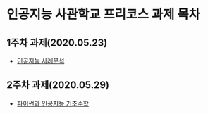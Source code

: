 # 인공지능 사관학교 프리코스 과제 목차

## 1주차 과제(2020.05.23)
- [인공지능 사례분석](https://github.com/koreawoong/koreawoong/blob/master/%EC%9D%B8%EA%B3%B5%EC%A7%80%EB%8A%A5%20%EC%82%AC%EA%B4%80%ED%95%99%EA%B5%90%20Pre%20Course%201%EC%A3%BC%EC%B0%A8%20%EA%B3%BC%EC%A0%9C.ipynb)
## 2주차 과제(2020.05.29)
- [파이썬과 인공지능 기초수학](https://github.com/koreawoong/koreawoong/blob/master/%EC%9D%B8%EA%B3%B5%EC%A7%80%EB%8A%A5%20%EC%82%AC%EA%B4%80%ED%95%99%EA%B5%90%20Pre%20Course%202%EC%A3%BC%EC%B0%A8%20%EA%B3%BC%EC%A0%9C.ipynb)
